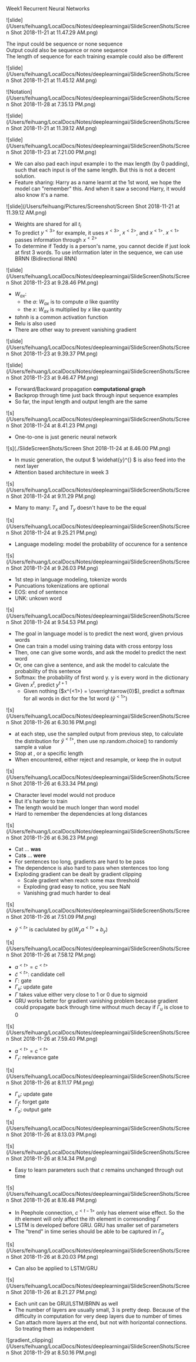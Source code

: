 Week1 Recurrent Neural Networks

![slide](/Users/feihuang/LocalDocs/Notes/deeplearningai/SlideScreenShots/Screen Shot 2018-11-21 at 11.47.29 AM.png)


The input could be sequence or none sequence  
Output could also be sequence or none sequence  
The length of sequence for each training example could also be different  

![slide](/Users/feihuang/LocalDocs/Notes/deeplearningai/SlideScreenShots/Screen Shot 2018-11-21 at 11.45.12 AM.png)

![Notation](/Users/feihuang/LocalDocs/Notes/deeplearningai/SlideScreenShots/Screen Shot 2018-11-28 at 7.35.13 PM.png)

![slide](/Users/feihuang/LocalDocs/Notes/deeplearningai/SlideScreenShots/Screen Shot 2018-11-21 at 11.39.12 AM.png)

![slide](/Users/feihuang/LocalDocs/Notes/deeplearningai/SlideScreenShots/Screen Shot 2018-11-23 at 7.21.00 PM.png)

* We can also pad each input example i to the max length (by 0 padding), such that each input is of the same length. But this is not a decent solution.  
* Feature sharing: Harry as a name learnt at the 1st word, we hope the model can "remember" this. And when it saw a second Harry, it would also know it's a name.  

![slide](/Users/feihuang/Pictures/Screenshot/Screen Shot 2018-11-21 at 11.39.12 AM.png)
* Weights are shared for all $t_i$
* To predict $y^{<3>}$ for example, it uses $x^{<3>}$, $x^{<2>}$, and $x^{<1>}$. $x^{<1>}$ passes information through $x^{<2>}$
* To determine if Teddy is a person's name, you cannot decide if just look at first 3 words. To use information later in the sequence, we can use BRNN (Bidirectional RNN)

![slide](/Users/feihuang/LocalDocs/Notes/deeplearningai/SlideScreenShots/Screen Shot 2018-11-23 at 9.28.46 PM.png)

* $W_{ax}$: 
	* the $a$: $W_{ax}$ is to compute $a$ like quantity
	* the $x$: $W_{ax}$ is multiplied by $x$ like quantity
* $tahnh$ is a common activation function
* Relu is also used
* There are other way to prevent vanishing gradient 

![slide](/Users/feihuang/LocalDocs/Notes/deeplearningai/SlideScreenShots/Screen Shot 2018-11-23 at 9.39.37 PM.png)

![slide](/Users/feihuang/LocalDocs/Notes/deeplearningai/SlideScreenShots/Screen Shot 2018-11-23 at 9.46.47 PM.png)

* Forward/Backward propagation **computational graph**
* Backprop through time just back through input sequence examples
* So far, the input length and output length are the same

![s](/Users/feihuang/LocalDocs/Notes/deeplearningai/SlideScreenShots/Screen Shot 2018-11-24 at 8.41.23 PM.png)

* One-to-one is just generic neural network

![s](./SlideScreenShots/Screen Shot 2018-11-24 at 8.46.00 PM.png)

* In music generation, the output $ \widehat{y}^{<t>} $ is also feed into the next layer
* Attention based architecture in week 3

![s](/Users/feihuang/LocalDocs/Notes/deeplearningai/SlideScreenShots/Screen Shot 2018-11-24 at 9.11.29 PM.png)

* Many to many: $T_x$ and $T_y$ doesn't have to be the equal

![s](/Users/feihuang/LocalDocs/Notes/deeplearningai/SlideScreenShots/Screen Shot 2018-11-24 at 9.25.21 PM.png)

* Language modeling: model the probability of occurence for a sentence

![s](/Users/feihuang/LocalDocs/Notes/deeplearningai/SlideScreenShots/Screen Shot 2018-11-24 at 9.26.03 PM.png)

* 1st step in language modeling, tokenize words
* Puncuations tokenizations are optional
* EOS: end of sentence
* UNK: unkown word

![s](/Users/feihuang/LocalDocs/Notes/deeplearningai/SlideScreenShots/Screen Shot 2018-11-24 at 9.54.53 PM.png)

* The goal in language model is to predict the next word, given prvious words
* One can train a model using training data with cross entorpy loss
* Then, one can give some words, and ask the model to predict the next word
* Or, one can give a sentence, and ask the model to calculate the probability of this sentence
* Softmax: the probability of first word y. y is every word in the dictionary
* Given $x^{t}$, predict $y^{t+1}$
	* 	Given nothing ($x^{<1>} = \overrightarrow{0}$), predict a softmax for all words in dict for the 1st word ($\widehat{y}^{<1>}$)
	 
![s](/Users/feihuang/LocalDocs/Notes/deeplearningai/SlideScreenShots/Screen Shot 2018-11-26 at 6.30.16 PM.png)

* at each step, use the sampled output from previous step, to calculate the distribution for $\widehat{y}^{<t>}$, then use np.random.choice() to randomly sample a value
* Stop at <EOS>, or a specific length
* When <UNK> encountered, either reject and resample, or keep the <UNK> in output

![s](/Users/feihuang/LocalDocs/Notes/deeplearningai/SlideScreenShots/Screen Shot 2018-11-26 at 6.33.34 PM.png)

* Character level model would not produce <UNK>
* But it's harder to train
* The length would be much longer than word model
* Hard to remember the dependencies at long distances

![s](/Users/feihuang/LocalDocs/Notes/deeplearningai/SlideScreenShots/Screen Shot 2018-11-26 at 6.36.23 PM.png)

* Cat ... **was**
* Cat**s** ... **were**
* For sentences too long, gradients are hard to be pass 
* The dependence is also hard to pass when stentences too long
* Exploding gradient can be dealt by gradient clipping
	* Scale gradient when reach some max threshold
	* Exploding grad easy to notice, you see NaN
	* Vanishing grad much harder to deal
	
![s](/Users/feihuang/LocalDocs/Notes/deeplearningai/SlideScreenShots/Screen Shot 2018-11-26 at 7.51.09 PM.png)

* $\widehat{y}^{<t>}$ is caclulated by $g(W_y a^{<t>} + b_y)$
	
![s](/Users/feihuang/LocalDocs/Notes/deeplearningai/SlideScreenShots/Screen Shot 2018-11-26 at 7.58.12 PM.png)

* $a^{<t>} = c^{<t>}$
* $\widetilde{c}^{<t>}$: candidate cell
* $\Gamma$: gate
* $\Gamma_u$: update gate
* $\Gamma$ takes value either very close to $1$ or $0$ due to sigmoid
* GRU works better for gradient vanishing problem because gradient could propagate back through time without much decay if $\Gamma_u$ is  close to $0$

![s](/Users/feihuang/LocalDocs/Notes/deeplearningai/SlideScreenShots/Screen Shot 2018-11-26 at 7.59.40 PM.png)

* $a^{<t>} = c^{<t>}$
* $\Gamma_r$: relevance gate

![s](/Users/feihuang/LocalDocs/Notes/deeplearningai/SlideScreenShots/Screen Shot 2018-11-26 at 8.11.17 PM.png)

* $\Gamma_u$: update gate
* $\Gamma_f$: forget gate
* $\Gamma_o$: output gate

![s](/Users/feihuang/LocalDocs/Notes/deeplearningai/SlideScreenShots/Screen Shot 2018-11-26 at 8.13.03 PM.png)

![s](/Users/feihuang/LocalDocs/Notes/deeplearningai/SlideScreenShots/Screen Shot 2018-11-26 at 8.14.34 PM.png)

* Easy to learn parameters such that $c$ remains unchanged through out time

![s](/Users/feihuang/LocalDocs/Notes/deeplearningai/SlideScreenShots/Screen Shot 2018-11-26 at 8.16.48 PM.png)

* In Peephole connection, $c^{<t-1>}$ only has element wise effect. So the ith element will only affect the ith element in corresonding $\Gamma$
* LSTM is developed before GRU. GRU has smaller set of parameters
* The "trend" in time series should be able to be captured in $\Gamma_o$

![s](/Users/feihuang/LocalDocs/Notes/deeplearningai/SlideScreenShots/Screen Shot 2018-11-26 at 8.20.03 PM.png)

* Can also be applied to LSTM/GRU 

![s](/Users/feihuang/LocalDocs/Notes/deeplearningai/SlideScreenShots/Screen Shot 2018-11-26 at 8.21.27 PM.png)

* Each unit can be GRU/LSTM/BRNN as well
* The number of layers are usually small, 3 is pretty deep. Because of the difficulty in computation for very deep layers due to number of times
* Can attach more layers at the end, but not with horizontal connections. So treating them as independent

![gradient_clipping](/Users/feihuang/LocalDocs/Notes/deeplearningai/SlideScreenShots/Screen Shot 2018-11-29 at 8.50.16 PM.png)